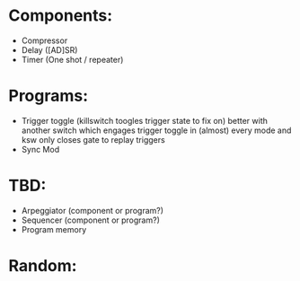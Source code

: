 # Components:
- Compressor
- Delay ([AD]SR)
- Timer (One shot / repeater)


# Programs:
- Trigger toggle (killswitch toogles trigger state to fix on)
	better with another switch which engages trigger toggle in (almost) every mode and ksw only closes gate to replay triggers
- Sync Mod


# TBD:
- Arpeggiator (component or program?)
- Sequencer (component or program?)
- Program memory


# Random:
